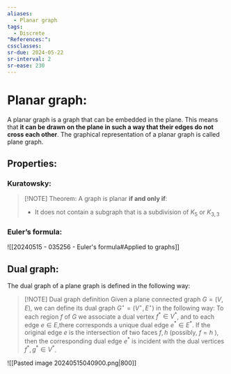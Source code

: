 ```yaml
---
aliases:
  - Planar graph
tags:
  - Discrete
"References:": 
cssclasses: 
sr-due: 2024-05-22
sr-interval: 2
sr-ease: 230
---
```

# Planar graph: 
A planar graph is a graph that can be embedded in the plane. This means that **it can be drawn on the plane in such a way that their edges do not cross each other**. 
The graphical representation of a planar graph is called plane graph. 

## Properties:
### Kuratowsky: 

> [!NOTE] Theorem:
> A graph is planar **if and only if**: 
> + It does not contain a subgraph that is a subdivision of $K_5$ or $K_{3,3}$

### Euler’s formula: 
![[20240515 - 035256 - Euler's formula#Applied to graphs]]

## Dual graph: 
The dual graph of a plane graph is defined in the following way: 

> [!NOTE] Dual graph definition
> Given a plane connected graph $G=(V, E)$, we can define its dual graph $G^{\star}=\left(V^{\star}, E^{\star}\right)$ in the following way: To each region $f$ of $G$ we associate a dual vertex $f^* \in V^*$, and to each edge $e \in E$,there corresponds a unique dual edge $e^* \in E^*$. If the original edge $e$ is the intersection of two faces $f, h$ (possibly, $f=h$ ), then the corresponding dual edge $e^*$ is incident with the dual vertices $f^*, g^* \in V^*$.

![[Pasted image 20240515040900.png|800]]